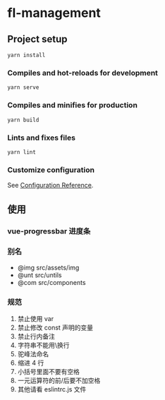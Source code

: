 # fl-management

## Project setup

```
yarn install
```

### Compiles and hot-reloads for development

```
yarn serve
```

### Compiles and minifies for production

```
yarn build
```

### Lints and fixes files

```
yarn lint
```

### Customize configuration

See [Configuration Reference](https://cli.vuejs.org/config/).

## 使用

### vue-progressbar 进度条

### 别名

- @img src/assets/img
- @unt src/untils
- @com src/components

### 规范

1. 禁止使用 var
1. 禁止修改 const 声明的变量
1. 禁止行内备注
1. 字符串不能用\换行
1. 驼峰法命名
1. 缩进 4 行
1. 小括号里面不要有空格
1. 一元运算符的前/后要不加空格
1. 其他请看 eslintrc.js 文件
